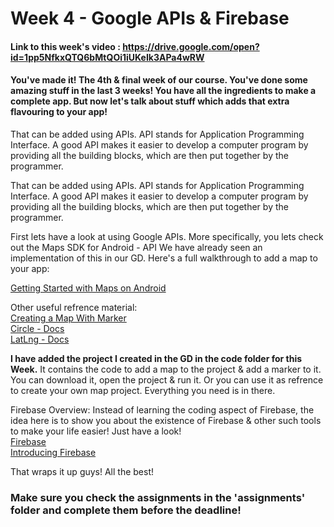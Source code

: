 # Week 4 - Google APIs & Firebase

#### Link to this week's video : https://drive.google.com/open?id=1pp5NfkxQTQ6bMtQOi1iUKeIk3APa4wRW

#### You've made it! The 4th & final week of our course. You've done some amazing stuff in the last 3 weeks! You have all the ingredients to make a complete app. But now let's talk about stuff which adds that extra flavouring to your app!

That can be added using APIs. API stands for Application Programming Interface. A 
good API makes it easier to develop a computer program by providing all the building blocks, which are then put together by the programmer. 



That can be added using APIs. API stands for Application Programming Interface. A 
good API makes it easier to develop a computer program by providing all the building blocks, which are then put together by the programmer. 

First lets have a look at using Google APIs. More specifically, you lets check out the Maps SDK for Android - API
We have already seen an implementation of this in our GD. Here's a full walkthrough to add a map to your app:

[Getting Started with Maps on Android](https://developers.google.com/maps/documentation/android-sdk/start)

Other useful refrence material:<br>
[Creating a Map With Marker](https://developers.google.com/maps/documentation/android-sdk/map-with-marker)<br>
[Circle - Docs](https://developers.google.com/android/reference/com/google/android/gms/maps/model/Circle)<br>
[LatLng - Docs](https://developers.google.com/android/reference/com/google/android/gms/maps/model/LatLng)<br>

**I have added the project I created in the GD in the code folder for this Week.** It contains the code to add a map to the project & add a marker to it. You can download it, open the project & run it. Or you can use it as refrence to create your own map project. Everything you need is in there.

Firebase Overview:
Instead of learning the coding aspect of Firebase, the idea here is to show you about the existence of Firebase & other such tools to make your life easier! Just have a look!<br>
[Firebase](https://en.wikipedia.org/wiki/Firebase)<br>
[Introducing Firebase](https://www.youtube.com/watch?v=O17OWyx08Cg)<br>

That wraps it up guys! All the best!

### Make sure you check the assignments in the 'assignments' folder and complete them before the deadline!
